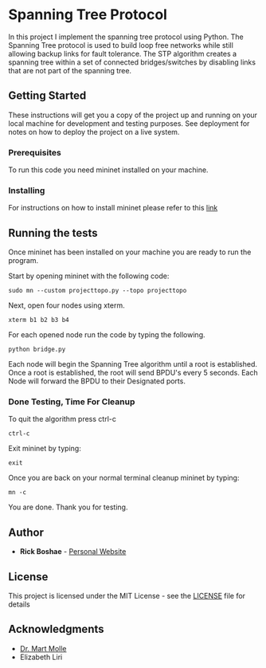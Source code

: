 # Spanning Tree Protocol

In this project I implement the spanning tree protocol using Python. The Spanning	Tree protocol is used	to build loop	free networks	while	still	allowing backup links	for
fault	 tolerance. The	STP	 algorithm creates a spanning tree within a set of connected bridges/switches by disabling links that are not part of the spanning tree.

## Getting Started

These instructions will get you a copy of the project up and running on your local machine for development and testing purposes. See deployment for notes on how to deploy the project on a live system.

### Prerequisites

To run this code you need mininet installed on your machine.

### Installing

For instructions on how to install mininet please refer to this [link](http://mininet.org/download/)

## Running the tests

Once mininet has been installed on your machine you are ready to run the program.

Start by opening mininet with the following code:

```
sudo mn --custom projecttopo.py --topo projecttopo
```

Next, open four nodes using xterm.

```
xterm b1 b2 b3 b4
```

For each opened node run the code by typing the following.

```
python bridge.py
```

Each node will begin the Spanning Tree algorithm until a root is established. Once a root is established, the root will send BPDU's every 5 seconds. Each Node will forward the BPDU to their Designated ports.

### Done Testing, Time For Cleanup

To quit the algorithm press ctrl-c

```
ctrl-c
```

Exit mininet by typing:
```
exit
```

Once you are back on your normal terminal cleanup mininet by typing:
```
mn -c

```

You are done. Thank you for testing.

## Author

* **Rick Boshae** - [Personal Website](rboshae.github.io)

## License

This project is licensed under the MIT License - see the [LICENSE](LICENSE) file for details

## Acknowledgments

* [Dr. Mart Molle](http://www.cs.ucr.edu/~mart/)
* Elizabeth Liri
